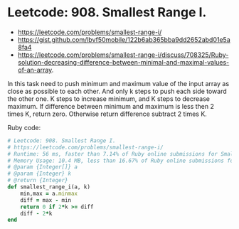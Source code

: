 # Leetcode: 908. Smallest Range I.

- https://leetcode.com/problems/smallest-range-i/
- https://gist.github.com/lbvf50mobile/122b6ab365bba9dd2652abd01e5a8fa4
- https://leetcode.com/problems/smallest-range-i/discuss/708325/Ruby-solution-decreasing-difference-between-minimal-and-maximal-values-of-an-array.

In this task need to push minimum and maximum value of the input array as close as possible to each other. And only k steps to push each side toward the other one. K steps to increase minimum, and K steps to decrease maximum. If difference between minimum and maximum is less then 2 times K, return zero. Otherwise return difference subtract 2 times K.

Ruby code: 
```Ruby
# Leetcode: 908. Smallest Range I.
# https://leetcode.com/problems/smallest-range-i/
# Runtime: 56 ms, faster than 7.14% of Ruby online submissions for Smallest Range I.
# Memory Usage: 10.4 MB, less than 16.67% of Ruby online submissions for Smallest Range I.
# @param {Integer[]} a
# @param {Integer} k
# @return {Integer}
def smallest_range_i(a, k)
    min,max = a.minmax
    diff = max - min
    return 0 if 2*k >= diff
    diff - 2*k
end
```